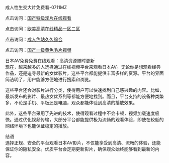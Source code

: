 成人性生交大片免费看-0711MZ

点击访问：<a href="https://heiliaowt0d7p.pages.dev">国产特级淫片在线观看</a>

点击访问：<a href="https://heiliaozj3tjd.pages.dev">欧美高清在线精品一区二区</a>

点击访问：<a href="https://heiliaoxwd5i8.pages.dev">成人色站久久综合</a>

点击访问：<a href="https://heiliaowzu4ur.pages.dev">国产一级黄色毛片视频</a>

日本AV免费免费在线观看：高清资源随时更新  
现在，越来越多的人选择通过在线视频平台来观看日本AV。无论你是想观看经典作品，还是追寻最新的女优影片，这些平台都能提供丰富多样的资源。平台的界面简洁明了，用户能够方便地进行搜索和浏览。

这些平台还会对影片进行分类，使得用户可以快速找到自己感兴趣的内容。比如，最新发布的影片、最热女优系列等都能方便地找到。而且，平台支持的设备种类繁多，不论是手机、平板还是电脑，观众都能体验到高清的播放效果。

此外，这些平台采用了先进的技术，使得观看过程中不会卡顿，视频加载速度极快。通过优化视频传输，大部分平台都能提供极为流畅的观看体验，即使在较低的网络环境下也能保证稳定的播放。

结语  
选择正规、安全的平台观看日本AV影片，不仅能享受到高清、流畅的体验，还能保证你的隐私安全。优质平台会定期更新影片，确保观众始终能够看到最新的内容。

<span style="display:none;">[Canonical link]( )</span>
